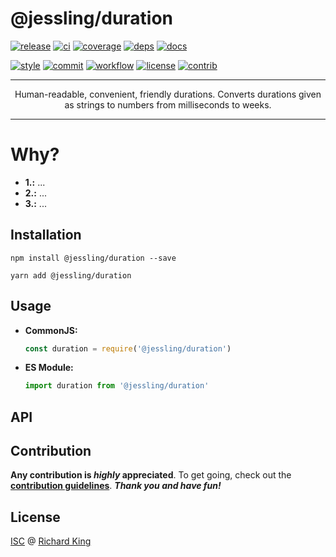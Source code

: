 # @jessling/duration

[![release][badge-npm]][url-npm]
[![ci][badge-ci]][url-ci]
[![coverage][badge-coverage]][url-coverage]
[![deps][badge-greenkeeper]][url-greenkeeper]
[![docs][badge-docs-check]][url-docs-check]

[![style][badge-style]][url-style]
[![commit][badge-commit]][url-commit]
[![workflow][badge-release]][url-release]
[![license][badge-license-isc]][url-license-doc]
[![contrib][badge-contrib]][url-contrib-doc]

---

<p align="center">
Human-readable, convenient, friendly durations.
Converts durations given as strings to numbers from milliseconds to weeks.
</p>

---

# Why?

- **1.:** ...
- **2.:** ...
- **3.:** ...

## Installation

```
npm install @jessling/duration --save
```

```
yarn add @jessling/duration
```

## Usage

  - **CommonJS:**
  
    ```javascript
    const duration = require('@jessling/duration')
    ```

 - **ES Module:**

    ```javascript
    import duration from '@jessling/duration'
    ```

## API

<!--- <% api --->
<!--- api %> --->

## Contribution

**Any contribution is ***highly*** appreciated**. To get going, check out the
[**contribution guidelines**][url-contrib-doc]. ***Thank you and have fun!***

## License

[ISC][url-license-doc] @ [Richard King](https://www.richrdkng.com)

  <!--- References ======================================================== --->

  <!--- Badges -->
  [badge-npm]:         https://img.shields.io/npm/v/@jessling/duration?color=brightgreen&style=flat-square
  [badge-ci]:          https://img.shields.io/travis/jessling/duration.svg?style=flat-square
  [badge-coverage]:    https://img.shields.io/codecov/c/github/jessling/duration?style=flat-square
  [badge-greenkeeper]: https://badges.greenkeeper.io/jessling/duration.svg?style=flat-square
  [badge-docs-check]:  https://inch-ci.org/github/jessling/duration.svg?branch=master&style=flat-square
  [badge-license-isc]: https://img.shields.io/badge/license-ISC-blue.svg?style=flat-square
  [badge-contrib]:     https://img.shields.io/badge/PRs-welcome-brightgreen.svg?style=flat-square
  [badge-style]:       https://img.shields.io/badge/style-standardjs-f1d300.svg?style=flat-square
  [badge-commit]:      https://img.shields.io/badge/commit-commitizen-fe7d37.svg?style=flat-square
  [badge-release]:     https://img.shields.io/badge/release-semantic--release-e10079.svg?style=flat-square
  
  <!--- URLs --->
  [url-npm]:         https://www.npmjs.com/package/@jessling/duration
  [url-ci]:          https://travis-ci.org/jessling/duration
  [url-coverage]:    https://codecov.io/gh/jessling/duration
  [url-greenkeeper]: https://greenkeeper.io
  [url-docs-check]:  https://inch-ci.org/github/jessling/duration
  [url-style]:       https://standardjs.com
  [url-commit]:      https://commitizen.github.io/cz-cli
  [url-release]:     https://semantic-release.gitbook.io/semantic-release
  [url-license-doc]: https://github.com/jessling/duration/blob/master/LICENSE.md
  [url-contrib-doc]: https://github.com/jessling/duration/blob/master/.github/CONTRIBUTING.md
